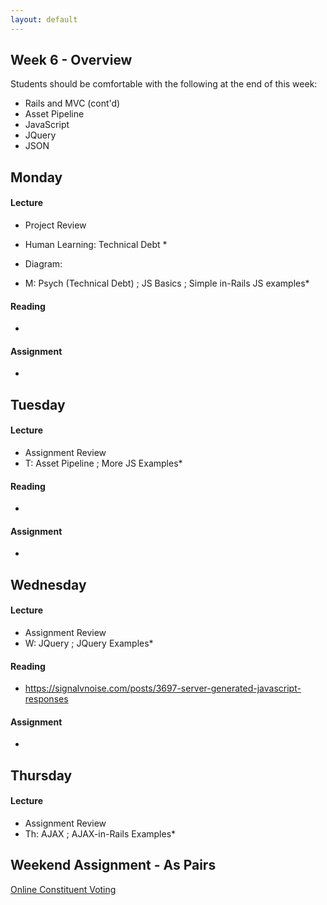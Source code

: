 ```yaml
---
layout: default
---
```


## Week 6 - Overview

Students should be comfortable with the following at the end of this week:

* Rails and MVC (cont'd)
* Asset Pipeline
* JavaScript
* JQuery
* JSON

## Monday

#### Lecture

* Project Review
* Human Learning: Technical Debt
  *
* Diagram:

* M: Psych (Technical Debt) ; JS Basics ; Simple in-Rails JS examples*

#### Reading

*

#### Assignment

*

## Tuesday

#### Lecture

* Assignment Review
* T: Asset Pipeline ; More JS Examples*

#### Reading

*

#### Assignment

*

## Wednesday

#### Lecture

* Assignment Review
* W: JQuery ; JQuery Examples*

#### Reading

* https://signalvnoise.com/posts/3697-server-generated-javascript-responses

#### Assignment

*

## Thursday

#### Lecture

* Assignment Review
* Th: AJAX ; AJAX-in-Rails Examples*

## Weekend Assignment - As Pairs

[Online Constituent Voting](https://github.com/masonfmatthews/rails_assignments/tree/master/projects/health_tracker)
